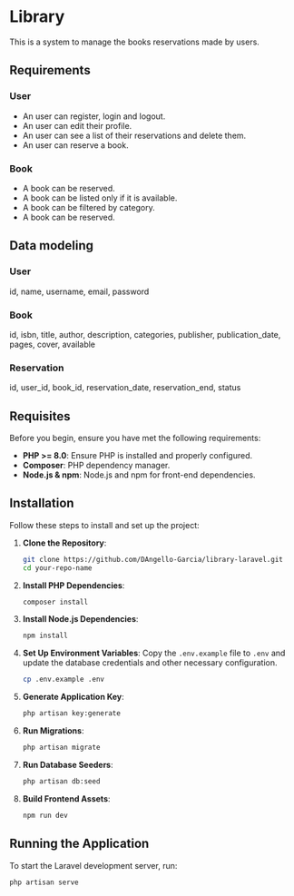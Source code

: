 # Library

This is a system to manage the books reservations made by users.

## Requirements

### User

-   An user can register, login and logout.
-   An user can edit their profile.
-   An user can see a list of their reservations and delete them.
-   An user can reserve a book.

### Book

-   A book can be reserved.
-   A book can be listed only if it is available.
-   A book can be filtered by category.
-   A book can be reserved.

## Data modeling

### User

id, name, username, email, password

### Book

id, isbn, title, author, description, categories, publisher, publication_date, pages, cover, available

### Reservation

id, user_id, book_id, reservation_date, reservation_end, status

## Requisites

Before you begin, ensure you have met the following requirements:

-   **PHP >= 8.0**: Ensure PHP is installed and properly configured.
-   **Composer**: PHP dependency manager.
-   **Node.js & npm**: Node.js and npm for front-end dependencies.

## Installation

Follow these steps to install and set up the project:

1. **Clone the Repository**:

    ```bash
    git clone https://github.com/DAngello-Garcia/library-laravel.git
    cd your-repo-name
    ```

2. **Install PHP Dependencies**:

    ```bash
    composer install
    ```

3. **Install Node.js Dependencies**:

    ```bash
    npm install
    ```

4. **Set Up Environment Variables**:
   Copy the `.env.example` file to `.env` and update the database credentials and other necessary configuration.

    ```bash
    cp .env.example .env
    ```

5. **Generate Application Key**:

    ```bash
    php artisan key:generate
    ```

6. **Run Migrations**:

    ```bash
    php artisan migrate
    ```

7. **Run Database Seeders**:

    ```bash
    php artisan db:seed
    ```

8. **Build Frontend Assets**:
    ```bash
    npm run dev
    ```

## Running the Application

To start the Laravel development server, run:

```bash
php artisan serve
```
